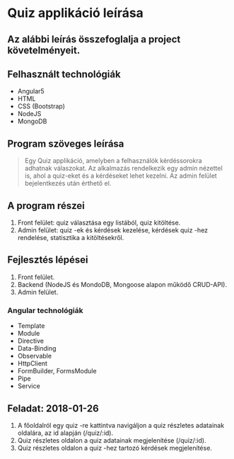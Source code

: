 # Quiz applikáció leírása
## Az alábbi leírás összefoglalja a project követelményeit.

## Felhasznált technológiák
* Angular5
* HTML
* CSS (Bootstrap)
* NodeJS
* MongoDB

## Program szöveges leírása
> Egy Quiz applikáció, amelyben a felhasználók kérdéssorokra adhatnak 
válaszokat. Az alkalmazás rendelkezik egy admin nézettel is, ahol a 
quiz-eket és a kérdéseket lehet kezelni. Az admin felület bejelentkezés 
után érthető el.

## A program részei
1. Front felület: quiz választása egy listából, quiz kitöltése.
2. Admin felület: quiz -ek és kérdések kezelése, kérdések quiz -hez 
rendelése, statisztika a kitöltésekről.

## Fejlesztés lépései
1. Front felület.
2. Backend (NodeJS és MondoDB, Mongoose alapon működő CRUD-API).
3. Admin felület.

### Angular technológiák
* Template
* Module
* Directive
* Data-Binding
* Observable
* HttpClient
* FormBuilder, FormsModule
* Pipe
* Service

## Feladat: 2018-01-26
1. A főoldalról egy quiz -re kattintva navigáljon a quiz részletes adatainak oldalára, az id alapján (/quiz/:id).
2. Quiz részletes oldalon a quiz adatainak megjelenítése (/quiz/:id).
3. Quiz részletes oldalon a quiz -hez tartozó kérdések megjelenítése.
